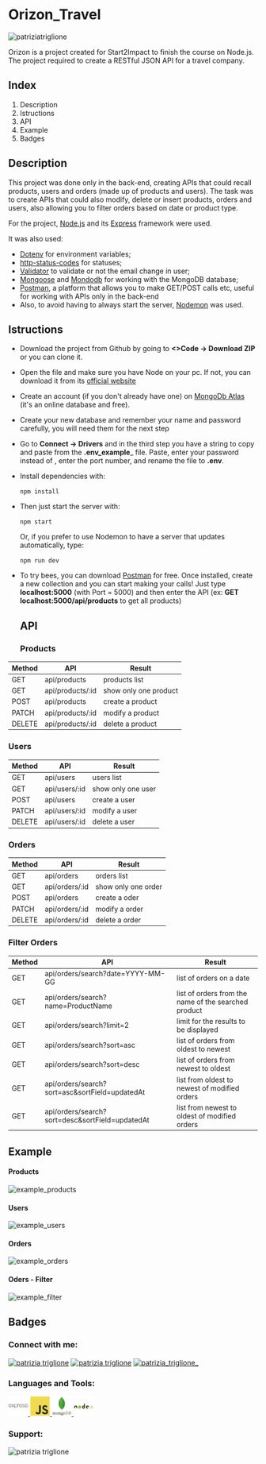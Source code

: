 # Orizon_Travel
<p align="left"> <img src="https://komarev.com/ghpvc/?username=patriziatriglione&label=Profile%20views&color=0e75b6&style=flat" alt="patriziatriglione" /> </p>

Orizon is a project created for Start2Impact to finish the course on Node.js. 
The project required to create a RESTful JSON API for a travel company.

## Index
1. Description
2. Istructions
3. API
5. Example
6. Badges


## Description
This project was done only in the back-end, creating APIs that could recall products, users and orders (made up of products and users).
The task was to create APIs that could also modify, delete or insert products, orders and users, also allowing you to filter orders based on date or product type.

For the project, [Node.js](https://nodejs.org/it) and its [Express](https://expressjs.com/) framework were used.

It was also used:
- [Dotenv](https://www.npmjs.com/package/dotenv) for environment variables;
- [http-status-codes](https://www.npmjs.com/package/http-status-codes) for statuses;
- [Validator](https://www.npmjs.com/package/validator) to validate or not the email change in user;
- [Mongoose](https://www.npmjs.com/package/mongoose) and [Mondodb](https://www.npmjs.com/package/mongodb) for working with the MongoDB database;
- [Postman](https://www.postman.com/downloads/), a platform that allows you to make GET/POST calls etc, useful for working with APIs only in the back-end
- Also, to avoid having to always start the server, [Nodemon](https://www.npmjs.com/package/nodemon) was used.

## Istructions
- Download the project from Github by going to __<>Code -> Download ZIP__ or you can clone it.
- Open the file and make sure you have Node on your pc. If not, you can download it from its [official website](https://nodejs.org/it)
- Create an account (if you don't already have one) on [MongoDb Atlas](https://www.mongodb.com/cloud/atlas/register) (it's an online database and free).
- Create your new database and remember your name and password carefully, you will need them for the next step
- Go to __Connect -> Drivers__ and in the third step you have a string to copy and paste from the __.env_example___ file.
Paste, enter your password instead of __<password>__, enter the port number, and rename the file to __.env__.
- Install dependencies with:
  ```
  npm install 
  ```
- Then just start the server with:
   ```
   npm start
   ```
   Or, if you prefer to use Nodemon to have a server that updates automatically, type:
   ```
   npm run dev
   ```
- To try bees, you can download [Postman](https://www.postman.com/downloads/) for free. Once installed, create a new collection and you can start making your calls!
    Just type __localhost:5000__ (with Port = 5000) and then enter the API
    (ex: __GET localhost:5000/api/products__ to get all products)

  ## API
  ### Products
| Method  | API               | Result                |
|---------|-------------------|-----------------------|
|  GET    |  api/products     | products list         |   
|  GET    |  api/products/:id | show only one product |   
|  POST   | api/products      | create a product      |   
|  PATCH  | api/products/:id  | modify a product      |
|  DELETE | api/products/:id  | delete a product      |

### Users
| Method  | API               | Result                |
|---------|-------------------|-----------------------|
|  GET    |  api/users        | users list            |   
|  GET    |  api/users/:id    | show only one user    |   
|  POST   | api/users         | create a user         |   
|  PATCH  | api/users/:id     | modify a user         |
|  DELETE | api/users/:id     | delete a user         |

### Orders
| Method  | API               | Result                |
|---------|-------------------|-----------------------|
|  GET    |  api/orders       | orders list           |   
|  GET    |  api/orders/:id   | show only one order   |   
|  POST   | api/orders        | create a oder         |   
|  PATCH  | api/orders/:id    | modify a order        |
|  DELETE | api/orders/:id    | delete a order        |

### Filter Orders
| Method  | API                                                    | Result                                                        |
|---------|--------------------------------------------------------|---------------------------------------------------------------|
|  GET    |  api/orders/search?date=YYYY-MM-GG                     | list of orders on a date                                      |   
|  GET    |  api/orders/search?name=ProductName                    | list of orders from the name of the searched product          |   
|  GET    | api/orders/search?limit=2                              | limit for the results to be displayed                         |   
|  GET    | api/orders/search?sort=asc                             | list of orders from oldest to newest                          |
|  GET    | api/orders/search?sort=desc                            | list of orders from newest to oldest                          |
|  GET    | api/orders/search?sort=asc&sortField=updatedAt         | list from oldest to newest of modified orders                 |
|  GET    | api/orders/search?sort=desc&sortField=updatedAt        | list from  newest to oldest of modified orders                |


## Example
#### Products
![example_products](https://github.com/patriziatriglione/Orizon_Travel/blob/main/images/products_example.gif?raw=true)

#### Users
![example_users](https://github.com/patriziatriglione/Orizon_Travel/blob/main/images/users_example.gif?raw=true)

#### Orders
![example_orders](https://github.com/patriziatriglione/Orizon_Travel/blob/main/images/order_example.gif?raw=true)

#### Oders - Filter
![example_filter](https://github.com/patriziatriglione/Orizon_Travel/blob/main/images/filter_example.gif?raw=true)



## Badges

<h3 align="left">Connect with me:</h3>
<p align="left">
<a href="https://linkedin.com/in/patrizia triglione" target="blank"><img align="center" src="https://raw.githubusercontent.com/rahuldkjain/github-profile-readme-generator/master/src/images/icons/Social/linked-in-alt.svg" alt="patrizia triglione" height="30" width="40" /></a>
<a href="https://fb.com/patrizia triglione" target="blank"><img align="center" src="https://raw.githubusercontent.com/rahuldkjain/github-profile-readme-generator/master/src/images/icons/Social/facebook.svg" alt="patrizia triglione" height="30" width="40" /></a>
<a href="https://instagram.com/patrizia_triglione_" target="blank"><img align="center" src="https://raw.githubusercontent.com/rahuldkjain/github-profile-readme-generator/master/src/images/icons/Social/instagram.svg" alt="patrizia_triglione_" height="30" width="40" /></a>
</p>

<h3 align="left">Languages and Tools:</h3>
<p align="left"> <a href="https://expressjs.com" target="_blank" rel="noreferrer"> <img src="https://raw.githubusercontent.com/devicons/devicon/master/icons/express/express-original-wordmark.svg" alt="express" width="40" height="40"/> </a> <a href="https://developer.mozilla.org/en-US/docs/Web/JavaScript" target="_blank" rel="noreferrer"> <img src="https://raw.githubusercontent.com/devicons/devicon/master/icons/javascript/javascript-original.svg" alt="javascript" width="40" height="40"/> </a> <a href="https://www.mongodb.com/" target="_blank" rel="noreferrer"> <img src="https://raw.githubusercontent.com/devicons/devicon/master/icons/mongodb/mongodb-original-wordmark.svg" alt="mongodb" width="40" height="40"/> </a> <a href="https://nodejs.org" target="_blank" rel="noreferrer"> <img src="https://raw.githubusercontent.com/devicons/devicon/master/icons/nodejs/nodejs-original-wordmark.svg" alt="nodejs" width="40" height="40"/> </a> </p>

<h3 align="left">Support:</h3>
<p><a href="https://www.buymeacoffee.com/patrizia triglione"> <img align="left" src="https://cdn.buymeacoffee.com/buttons/v2/default-yellow.png" height="50" width="210" alt="patrizia triglione" /></a></p><br><br>


